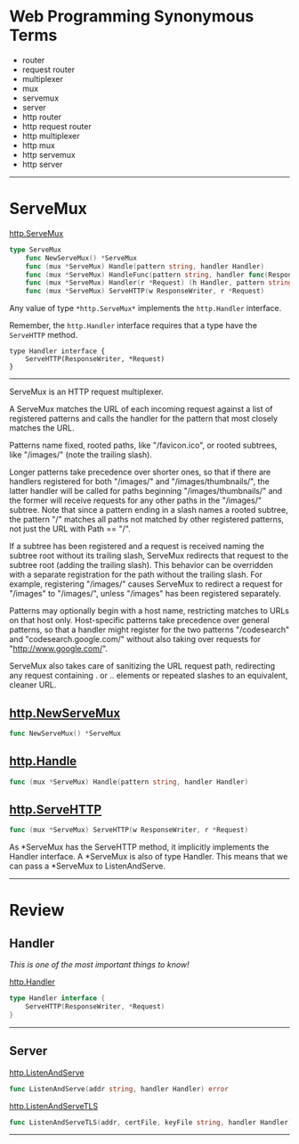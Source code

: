 # Web Programming Synonymous Terms
- router
- request router
- multiplexer
- mux
- servemux
- server
- http router
- http request router
- http multiplexer
- http mux
- http servemux
- http server

*** 

# ServeMux

[http.ServeMux](https://godoc.org/net/http#ServeMux)

``` Go
type ServeMux
	func NewServeMux() *ServeMux
	func (mux *ServeMux) Handle(pattern string, handler Handler)
	func (mux *ServeMux) HandleFunc(pattern string, handler func(ResponseWriter, *Request))
	func (mux *ServeMux) Handler(r *Request) (h Handler, pattern string)
	func (mux *ServeMux) ServeHTTP(w ResponseWriter, r *Request)
```

Any value of type ```*http.ServeMux*``` implements the ```http.Handler``` interface.

Remember, the ```http.Handler``` interface requires that a type have the ```ServeHTTP``` method.

```
type Handler interface {
    ServeHTTP(ResponseWriter, *Request)
}
```

*** 

ServeMux is an HTTP request multiplexer. 

A ServeMux matches the URL of each incoming request against a list of registered patterns and calls the handler for the pattern that most closely matches the URL. 

Patterns name fixed, rooted paths, like "/favicon.ico", or rooted subtrees, like "/images/" (note the trailing slash). 

Longer patterns take precedence over shorter ones, so that if there are handlers registered for both "/images/" and "/images/thumbnails/", the latter handler will be called for paths beginning "/images/thumbnails/" and the former will receive requests for any other paths in the "/images/" subtree. Note that since a pattern ending in a slash names a rooted subtree, the pattern "/" matches all paths not matched by other registered patterns, not just the URL with Path == "/". 

If a subtree has been registered and a request is received naming the subtree root without its trailing slash, ServeMux redirects that request to the subtree root (adding the trailing slash). This behavior can be overridden with a separate registration for the path without the trailing slash. For example, registering "/images/" causes ServeMux to redirect a request for "/images" to "/images/", unless "/images" has been registered separately. 

Patterns may optionally begin with a host name, restricting matches to URLs on that host only. Host-specific patterns take precedence over general patterns, so that a handler might register for the two patterns "/codesearch" and "codesearch.google.com/" without also taking over requests for "http://www.google.com/". 

ServeMux also takes care of sanitizing the URL request path, redirecting any request containing . or .. elements or repeated slashes to an equivalent, cleaner URL.

## [http.NewServeMux](https://godoc.org/net/http#NewServeMux)
``` Go
func NewServeMux() *ServeMux
```

## [http.Handle](https://godoc.org/net/http#ServeMux.Handle)
``` Go
func (mux *ServeMux) Handle(pattern string, handler Handler)
```

## [http.ServeHTTP](https://godoc.org/net/http#ServeMux.ServeHTTP)
``` Go
func (mux *ServeMux) ServeHTTP(w ResponseWriter, r *Request)
```

As *ServeMux has the ServeHTTP method, it implicitly implements the Handler interface. A *ServeMux is also of type Handler. This means that we can pass a *ServeMux to ListenAndServe.

***

# Review

## Handler

*This is one of the most important things to know!*

[http.Handler](https://godoc.org/net/http#Handler)
``` Go
type Handler interface {
    ServeHTTP(ResponseWriter, *Request)
}
```

***

## Server

[http.ListenAndServe](https://godoc.org/net/http#ListenAndServe)
``` Go
func ListenAndServe(addr string, handler Handler) error
```

[http.ListenAndServeTLS](https://godoc.org/net/http#ListenAndServeTLS)
``` Go
func ListenAndServeTLS(addr, certFile, keyFile string, handler Handler) error
```

***